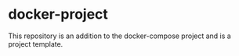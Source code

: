 # docker-project
This repository is an addition to the docker-compose project and is a project template.
